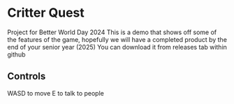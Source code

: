 # Critter Quest
Project for Better World Day 2024
This is a demo that shows off some of the features of the game, hopefully we will have a completed product by the end of your senior year (2025)
You can download it from releases tab within github
## Controls
WASD to move
E to talk to people
